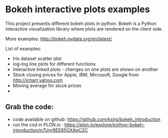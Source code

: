 

# Bokeh interactive plots examples

This project presents different bokeh plots in python. Bokeh is a Python interactive visualization library where plots are rendered on the client side.

More examples: http://bokeh.pydata.org/en/latest/


List of examples:

* Iris dataset scatter plot
* log-log line plots for different functions
* Interactive linked plots - changes on one plots are shown on another
* Stock closing prices for Apple, IBM, Microsoft, Google from http://ichart.yahoo.com
* Moving average for stock prices
* 

## Grab the code:

* code available on github: https://github.com/ksirg/bokeh_introduction
* run the cod in PLON.io : https://plon.io/explore/python-bokeh-intorduction/n7Unr9EE65GXAqC2C